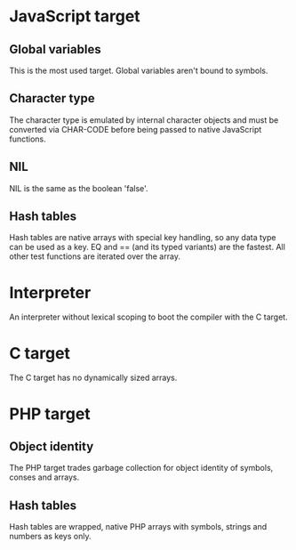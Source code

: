# JavaScript target

## Global variables

This is the most used target. Global variables aren't bound
to symbols.

## Character type

The character type is emulated by internal character objects
and must be converted via CHAR-CODE before being passed to
native JavaScript functions.

## NIL

NIL is the same as the boolean 'false'.

## Hash tables

Hash tables are native arrays with special key handling, so
any data type can be used as a key. EQ and == (and its typed
variants) are the fastest. All other test functions are
iterated over the array.


# Interpreter

An interpreter without lexical scoping to boot the compiler
with the C target.


# C target

The C target has no dynamically sized arrays.


# PHP target

## Object identity

The PHP target trades garbage collection for object identity
of symbols, conses and arrays.

## Hash tables

Hash tables are wrapped, native PHP arrays with symbols,
strings and numbers as keys only.
